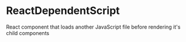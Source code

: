 # ReactDependentScript
React component that loads another JavaScript file before rendering it's child components
